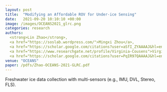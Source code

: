 ```yaml
---
layout: post
title:  "Modifying an Affordable ROV for Under-ice Sensing"
date:   2021-09-20 10:10:10 +00:00
image: /images/OCEANS2021_glrc.png
categories: research
authors: 
  <strong>Lin Zhao</strong>, 
  <a href="https://soslab.wordpress.com/">Mingxi Zhou</a>, 
  <a href="https://scholar.google.com/citations?user=aSfI_ZYAAAAJ&hl=en">Brice Loose</a>,
  <a href="https://www.researchgate.net/profile/Virginia-Cousens">Virginia Cousens</a>,
  <a href="https://scholar.google.com/citations?user=PqIR97QAAAAJ&hl=en">Raymond Turrisi</a>
venue: "OCEANS"
paper: /pdfs/Zhao-OCEANS-2021-GLRC.pdf
---
```

Freshwater ice data collection with multi-sensors (e.g., IMU, DVL, Stereo, FLS).
